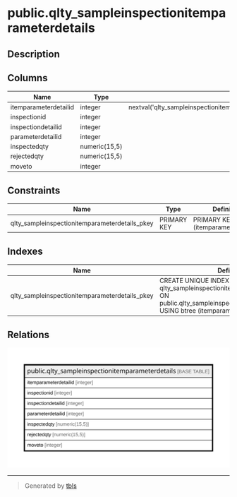 # public.qlty_sampleinspectionitemparameterdetails

## Description

## Columns

| Name | Type | Default | Nullable | Children | Parents | Comment |
| ---- | ---- | ------- | -------- | -------- | ------- | ------- |
| itemparameterdetailid | integer | nextval('qlty_sampleinspectionitemparameterdet_itemparameterdetailid_seq'::regclass) | false |  |  |  |
| inspectionid | integer |  | true |  |  |  |
| inspectiondetailid | integer |  | true |  |  |  |
| parameterdetailid | integer |  | true |  |  |  |
| inspectedqty | numeric(15,5) |  | true |  |  |  |
| rejectedqty | numeric(15,5) |  | true |  |  |  |
| moveto | integer |  | true |  |  |  |

## Constraints

| Name | Type | Definition |
| ---- | ---- | ---------- |
| qlty_sampleinspectionitemparameterdetails_pkey | PRIMARY KEY | PRIMARY KEY (itemparameterdetailid) |

## Indexes

| Name | Definition |
| ---- | ---------- |
| qlty_sampleinspectionitemparameterdetails_pkey | CREATE UNIQUE INDEX qlty_sampleinspectionitemparameterdetails_pkey ON public.qlty_sampleinspectionitemparameterdetails USING btree (itemparameterdetailid) |

## Relations

![er](public.qlty_sampleinspectionitemparameterdetails.svg)

---

> Generated by [tbls](https://github.com/k1LoW/tbls)
